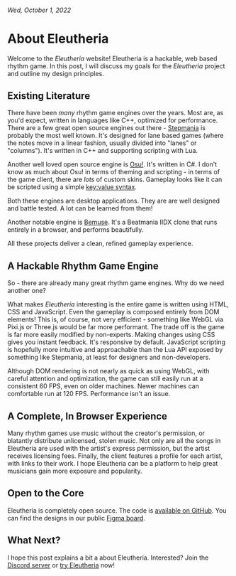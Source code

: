 <!-- metadata_start
Title: About Eleutheria
Description: All about the Eleutheria project.
Date: 2022/10/01
Category: Game Design
metadata_end -->

###### Wed, October 1, 2022

# About Eleutheria

Welcome to the *Eleutheria* website! Eleutheria is a hackable, web based rhythm game. In this post, I will discuss my goals for the *Eleutheria* project and outline my design principles.

## Existing Literature

There have been *many* rhythm game engines over the years. Most are, as you'd expect, written in languages like C++, optimized for performance. There are a few great open source engines out there - [Stepmania](https://www.stepmania.com/) is probably the most well known. It's designed for lane based games (where the notes move in a linear fashion, usually divided into "lanes" or "columns"). It's written in C++ and supporting scripting with Lua.

Another well loved open source engine is [Osu!](https://osu.ppy.sh/home). It's written in C#. I don't know as much about Osu! in terms of theming and scripting - in terms of the game client, there are *lots* of custom skins. Gameplay looks like it can be scripted using a simple [key:value syntax](https://osu.ppy.sh/wiki/en/Storyboard/Scripting).

Both these engines are desktop applications. They are are well designed and battle tested. A lot can be learned from them! 

Another notable engine is [Bemuse](https://bemuse.ninja/). It's a Beatmania IIDX clone that runs entirely in a browser, and performs beautifully.

All these projects deliver a clean, refined gameplay experience. 

## A Hackable Rhythm Game Engine

So - there are already many great rhythm game engines. Why do we need another one?

What makes *Eleutheria* interesting is the entire game is written using HTML, CSS and JavaScript. Even the gameplay is composed entirely from DOM elements! This is, of course, not very efficient - something like WebGL via Pixi.js or Three.js would be far more performant. The trade off is the game is far more easily modified by non-experts. Making changes using CSS gives you instant feedback. It's responsive by default. JavaScript scripting is hopefully more intuitive and approachable than the Lua API exposed by something like Stepmania, at least for designers and non-developers. 

Although DOM rendering is not nearly as quick as using WebGL, with careful attention and optimization, the game can still easily run at a consistent 60 FPS, even on older machines. Newer machines can comfortable run at 120 FPS. Performance isn't an issue.

## A Complete, In Browser Experience

Many rhythm games use music without the creator's permission, or blatantly distribute unlicensed, stolen music. Not only are all the songs in Eleutheria are used with the artist's express permission, but the artist receives licensing fees. Finally, the client features a profile for each artist, with links to their work. I hope Eleutheria can be a platform to help great musicians gain more exposure and popularity.

## Open to the Core

Eleutheria is completely open source. The code is [available on GitHub](https://github.com/lmiller1990/eleutheria). You can find the designs in our public [Figma board](https://www.figma.com/file/zU7hIg1kLRvSSlKbjp7B8u/Game?node-id=0%3A1).

## What Next?

I hope this post explains a bit a about Eleutheria. Interested? Join the [Discord server](https://www.figma.com/file/zU7hIg1kLRvSSlKbjp7B8u/Game?node-id=0%3A1) or [try Eleutheria](/app) now!